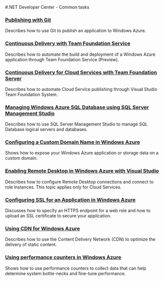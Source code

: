 #.NET Developer Center - Common tasks

### [Publishing with Git][]
Describes how to use Git to publish an application to Windows Azure.

### [Continuous Delivery with Team Foundation Service]
Describes how to automate the build and deployment of a Windows Azure application through Team Foundation Service (Preview).

### [Continuous Delivery for Cloud Services with Team Foundation Server]
Describes how to automate Cloud Service publishing through Visual Studio Team Foundation System.

### [Managing Windows Azure SQL Database using SQL Server Management Studio][]
Describes how to use SQL Server Management Studio to manage SQL Database logical servers and databases.

### [Configuring a Custom Domain Name in Windows Azure][]
Shows how to expose your Windows Azure application or storage data on a custom domain.

### [Enabling Remote Desktop in Windows Azure with Visual Studio][]
Describes how to configure Remote Desktop connections and connect to role instances. This topic applies only for Cloud Services.

### [Configuring SSL for an Application in Windows Azure][]
Discusses how to specify an HTTPS endpoint for a web role and how to upload an SSL certificate to secure your application.

### [Using CDN for Windows Azure][]
Describes how to use the Content Delivery Network (CDN) to optimize the delivery of static content.

### [Using performance counters in Windows Azure][]
Shows how to use performance counters to collect data that can help determine system bottle-necks and fine-tune performance.


[Publishing with Git]: /en-us/develop/net/common-tasks/publishing-with-git/
[Continuous Delivery with Team Foundation Service]: /en-us/develop/net/common-tasks/continuous-delivery-service/
[Continuous Delivery for Cloud Services with Team Foundation Server]: /en-us/develop/net/common-tasks/continuous-delivery/
[Managing Windows Azure SQL Database using SQL Server Management Studio]: /en-us/develop/net/common-tasks/sql-azure-management/
[Configuring a Custom Domain Name in Windows Azure]: /en-us/develop/net/common-tasks/custom-dns/
[Enabling Remote Desktop in Windows Azure with Visual Studio]: /en-us/develop/net/common-tasks/remote-desktop/
[Configuring SSL for an Application in Windows Azure]: /en-us/develop/net/common-tasks/enable-ssl/
[Using CDN for Windows Azure]: /en-us/develop/net/common-tasks/cdn/
[Using performance counters in Windows Azure]: /en-us/develop/net/common-tasks/profiling/
